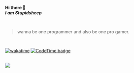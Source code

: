 **Hi there 👋**<br/>
_**I am Stupidsheep**_

<br/>

> wanna be one programmer and also be one pro gamer.

<br/>

[![wakatime](https://wakatime.com/badge/user/7412db78-175d-48e0-a902-3f1c7fa7e04d.svg)](https://wakatime.com/@7412db78-175d-48e0-a902-3f1c7fa7e04d)
[![CodeTime badge](https://img.shields.io/endpoint?style=plastic&color=dodgerblue&url=https%3A%2F%2Fapi.codetime.dev%2Fshield%3Fid%3D18937%26project%3D%26in%3D86400000)](https://codetime.dev)

<br/>

<img src="https://github-readme0stats-xi.vercel.app/api/wakatime?username=stupidsheep&layout=compact&theme=tokyonight&langs_count=10" /> 

